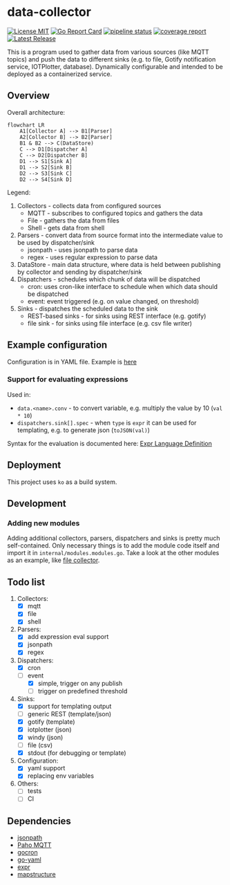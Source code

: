# data-collector

[![License
MIT](https://img.shields.io/badge/License-MIT-brightgreen.svg)](https://img.shields.io/badge/License-MIT-brightgreen.svg)
[![Go Report
Card](https://goreportcard.com/badge/gitlab.com/mek_x/data-collector)](https://goreportcard.com/report/gitlab.com/mek_x/data-collector)
[![pipeline status](https://gitlab.com/mek_x/data-collector/badges/main/pipeline.svg)](https://gitlab.com/mek_x/data-collector/-/commits/main)
[![coverage report](https://gitlab.com/mek_x/data-collector/badges/main/coverage.svg)](https://gitlab.com/mek_x/data-collector/-/commits/main) 
[![Latest Release](https://gitlab.com/mek_x/data-collector/-/badges/release.svg)](https://gitlab.com/mek_x/data-collector/-/releases)


This is a program used to gather data from various sources (like MQTT topics) and push the data to different sinks (e.g.
to file, Gotify notification service, IOTPlotter, database). Dynamically configurable and intended to be deployed as a
containerized service.

## Overview

Overall architecture:

```mermaid
flowchart LR
    A1[Collector A] --> B1[Parser]
    A2[Collector B] --> B2[Parser]
    B1 & B2 --> C(DataStore)
    C --> D1[Dispatcher A]
    C --> D2[Dispatcher B]
    D1 --> S1[Sink A]
    D1 --> S2[Sink B]
    D2 --> S3[Sink C]
    D2 --> S4[Sink D]
```

Legend:

1. Collectors - collects data from configured sources
    - MQTT - subscribes to configured topics and gathers the data
    - File - gathers the data from files
    - Shell - gets data from shell
2. Parsers - convert data from source format into the intermediate value to be used by dispatcher/sink
    - jsonpath - uses jsonpath to parse data
    - regex - uses regular expression to parse data
3. DataStore - main data structure, where data is held between publishing by collector and sending by dispatcher/sink
4. Dispatchers - schedules which chunk of data will be dispatched
    - cron: uses cron-like interface to schedule when which data should be dispatched
    - event: event triggered (e.g. on value changed, on threshold)
5. Sinks - dispatches the scheduled data to the sink
    - REST-based sinks - for sinks using REST interface (e.g. gotify)
    - file sink - for sinks using file interface (e.g. csv file writer)

## Example configuration

Configuration is in YAML file. Example is [here](./configs/example.yaml)

### Support for evaluating expressions

Used in:
- `data.<name>.conv` - to convert variable, e.g. multiply the value by 10 (`val * 10`)
- `dispatchers.sink[].spec` - when `type` is `expr` it can be used for templating, e.g. to generate json (`toJSON(val)`)

Syntax for the evaluation is documented here: [Expr Language Definition](https://expr.medv.io/docs/Language-Definition)

## Deployment

This project uses `ko` as a build system.

## Development

### Adding new modules

Adding additional collectors, parsers, dispatchers and sinks is pretty much self-contained. Only necessary things is to
add the module code itself and import it in `internal/modules.modules.go`. Take a look at the other modules as an
example, like [file collector](pkg/collector/file/file.go).

## Todo list

1. Collectors:
    - [x] mqtt
    - [x] file
    - [x] shell
2. Parsers:
    - [x] add expression eval support
    - [x] jsonpath
    - [x] regex
3. Dispatchers:
    - [x] cron
    - [ ] event
        - [x] simple, trigger on any publish
        - [ ] trigger on predefined threshold
4. Sinks:
    - [x] support for templating output
    - [ ] generic REST (template/json)
    - [x] gotify (template)
    - [x] iotplotter (json)
    - [x] windy (json)
    - [ ] file (csv)
    - [x] stdout (for debugging or template)
5. Configuration:
    - [x] yaml support
    - [x] replacing env variables
6. Others:
    - [ ] tests
    - [ ] CI

## Dependencies

- [jsonpath](https://github.com/PaesslerAG/jsonpath)
- [Paho MQTT](https://github.com/eclipse/paho.mqtt.golang)
- [gocron](https://github.com/go-co-op/gocron)
- [go-yaml](https://github.com/goccy/go-yaml)
- [expr](https://github.com/antonmedv/expr)
- [mapstructure](https://github.com/mitchellh/mapstructure)
